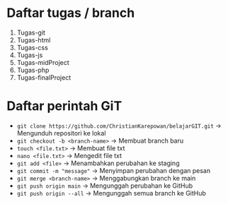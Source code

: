 # Daftar tugas / branch
1. Tugas-git
2. Tugas-html
3. Tugas-css
4. Tugas-js
5. Tugas-midProject
6. Tugas-php
7. Tugas-finalProject
# Daftar perintah GiT
- `git clone https://github.com/ChristianKarepowan/belajarGIT.git` → Mengunduh repositori ke lokal
- `git checkout -b <branch-name>` → Membuat branch baru
- `touch <file.txt>` → Membuat file txt
- `nano <file.txt>` → Mengedit file txt
- `git add <file>` → Menambahkan perubahan ke staging
- `git commit -m "message"` → Menyimpan perubahan dengan pesan
- `git merge <branch-name>` → Menggabungkan branch ke main
- `git push origin main` → Mengunggah perubahan ke GitHub
- `git push origin --all` → Mengunggah semua branch ke GitHub

